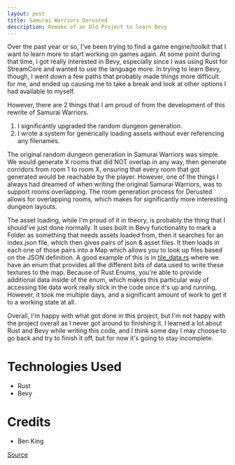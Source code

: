 ```yaml
---
layout: post
title: Samurai Warriors Derusted
description: Remake of an Old Project to learn Bevy
---
```

Over the past year or so, I've been trying to find a game engine/toolkit that I want to learn more to start working on games again. At some point during that time, I got really interested in Bevy, especially since I was using Rust for StreamCore and wanted to use the language more. In trying to learn Bevy, though, I went down a few paths that probably made things more difficult for me, and ended up causing me to take a break and look at other options I had available to myself.

However, there are 2 things that I am proud of from the development of this rewrite of Samurai Warriors.
1. I significantly upgraded the random dungeon generation.
2. I wrote a system for generically loading assets without ever referencing any filenames.

The original random dungeon generation in Samurai Warriors was simple. We would generate X rooms that did NOT overlap in any way, then generate corridors from room 1 to room X, ensuring that every room that got generated would be reachable by the player. However, one of the things I always had dreamed of when writing the original Samurai Warriors, was to support rooms overlapping. The room generation process for Derusted allows for overlapping rooms, which makes for significantly more interesting dungeon layouts.

The asset loading, while I'm proud of it in theory, is probably the thing that I should've just done normally. It uses built in Bevy functionality to mark a Folder as something that needs assets loaded from, then it searches for an index.json file, which then gives pairs of json & asset files. It then loads in each one of those pairs into a Map which allows you to look up files based on the JSON definition. A good example of this is in [tile_data.rs](https://github.com/exlted/Samurai_Warriors_Derusted/blob/main/samurai_warriors_derusted/src/tile_data.rs) where we have an enum that provides all the different bits of data used to write these textures to the map. Because of Rust Enums, you're able to provide additional data inside of the enum, which makes this particular way of accessing tile data work really slick in the code once it's up and running. However, it took me multiple days, and a significant amount of work to get it to a working state at all. 

Overall, I'm happy with what got done in this project, but I'm not happy with the project overall as I never got around to finishing it. I learned a lot about Rust and Bevy while writing this code, and I think some day I may choose to go back and try to finish it off, but for now it's going to stay incomplete.

Technologies Used
=================

* Rust
* Bevy

Credits
=======

* Ben King

[Source](https://github.com/exlted/Samurai_Warriors_Derusted)